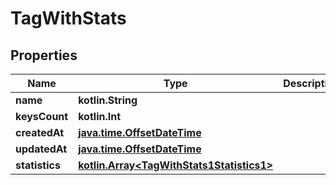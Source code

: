 
# TagWithStats

## Properties
Name | Type | Description | Notes
------------ | ------------- | ------------- | -------------
**name** | **kotlin.String** |  |  [optional]
**keysCount** | **kotlin.Int** |  |  [optional]
**createdAt** | [**java.time.OffsetDateTime**](java.time.OffsetDateTime.md) |  |  [optional]
**updatedAt** | [**java.time.OffsetDateTime**](java.time.OffsetDateTime.md) |  |  [optional]
**statistics** | [**kotlin.Array&lt;TagWithStats1Statistics1&gt;**](TagWithStats1Statistics1.md) |  |  [optional]



